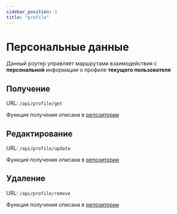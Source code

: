 ```yaml
---
sidebar_position: 2
title: "profile"
---
```


# Персональные данные

Данный роутер управляет маршрутами взаимодействия с **персональной** информации о профиле **текущего пользователя**

## Получение

URL: `/api/profile/get`

Функция получения описана в [репозитории](/docs/documentation/server/routes/user/repository#get)

## Редактирование

URL: `/api/profile/update`

Функция получения описана в [репозитории](/docs/documentation/server/routes/user/repository#update)

## Удаление

URL: `/api/profile/remove`

Функция получения описана в [репозитории](/docs/documentation/server/routes/user/repository#remove)
